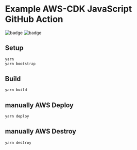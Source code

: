 # Example AWS-CDK JavaScript GitHub Action

![badge](https://github.com/MikeBild/aws-cdk-js-github-action-example/workflows/CICDProd/badge.svg)
![badge](https://github.com/MikeBild/aws-cdk-js-github-action-example/workflows/CICDBeta/badge.svg)

## Setup

```bash
yarn
yarn bootstrap
```

## Build

```bash
yarn build
```

## manually AWS Deploy

```bash
yarn deploy
```

## manually **AWS Destroy**

```bash
yarn destroy
```